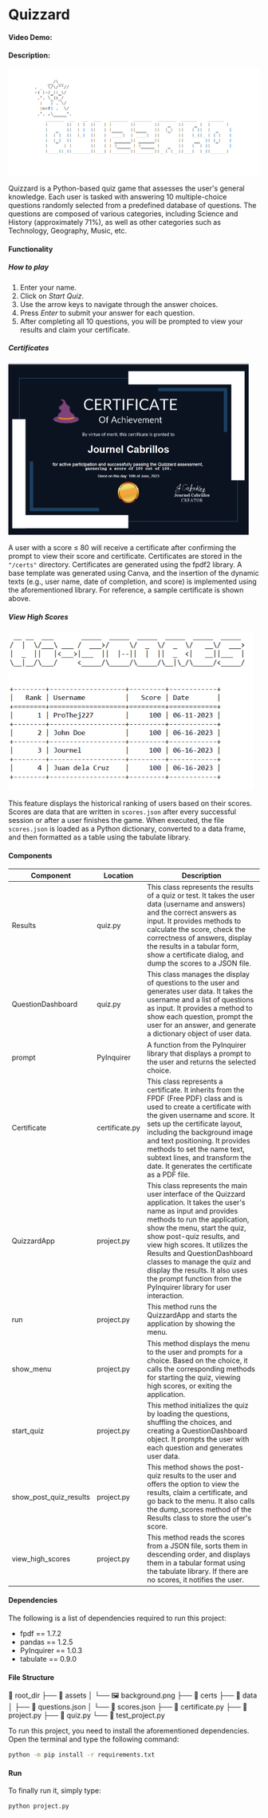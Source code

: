 # Quizzard

#### Video Demo: <URL HERE>

#### Description:

![quizzard](docs/quizzard.png)

Quizzard is a Python-based quiz game that assesses the user's general knowledge. Each user is tasked with answering 10 multiple-choice questions randomly selected from a predefined database of questions. The questions are composed of various categories, including Science and History (approximately 71%), as well as other categories such as Technology, Geography, Music, etc.

#### Functionality

##### How to play

1. Enter your name.
2. Click on *Start Quiz*.
3. Use the arrow keys to navigate through the answer choices.
4. Press *Enter* to submit your answer for each question.
5. After completing all 10 questions, you will be prompted to view your results and claim your certificate.

##### Certificates

<img src="docs/sample_cert.PNG" alt="sample_cert" style="zoom: 50%;" />

A user with a score ≤ 80 will receive a certificate after confirming the prompt to view their score and certificate. Certificates are stored in the `"/certs"` directory. Certificates are generated using the fpdf2 library. A base template was generated using Canva, and the insertion of the dynamic texts (e.g., user name, date of completion, and score) is implemented using the aforementioned library. For reference, a sample certificate is shown above.

##### View High Scores

<img src="docs/high_scores.PNG" alt="high_scores" style="zoom: 80%;" />

This feature displays the historical ranking of users based on their scores. Scores are data that are written in `scores.json` after every successful session or after a user finishes the game. When executed, the file `scores.json` is loaded as a Python dictionary, converted to a data frame, and then formatted as a table using the tabulate library.

#### Components

| Component              | Location       | Description                                                  |
| ---------------------- | -------------- | ------------------------------------------------------------ |
| Results                | quiz.py        | This class represents the results of a quiz or test. It takes the user data (username and answers) and the correct answers as input. It provides methods to calculate the score, check the correctness of answers, display the results in a tabular form, show a certificate dialog, and dump the scores to a JSON file. |
| QuestionDashboard      | quiz.py        | This class manages the display of questions to the user and generates user data. It takes the username and a list of questions as input. It provides a method to show each question, prompt the user for an answer, and generate a dictionary object of user data. |
| prompt                 | PyInquirer     | A function from the PyInquirer library that displays a prompt to the user and returns the selected choice. |
| Certificate            | certificate.py | This class represents a certificate. It inherits from the FPDF (Free PDF) class and is used to create a certificate with the given username and score. It sets up the certificate layout, including the background image and text positioning. It provides methods to set the name text, subtext lines, and transform the date. It generates the certificate as a PDF file. |
| QuizzardApp            | project.py     | This class represents the main user interface of the Quizzard application. It takes the user's name as input and provides methods to run the application, show the menu, start the quiz, show post-quiz results, and view high scores. It utilizes the Results and QuestionDashboard classes to manage the quiz and display the results. It also uses the prompt function from the PyInquirer library for user interaction. |
| run                    | project.py     | This method runs the QuizzardApp and starts the application by showing the menu. |
| show_menu              | project.py     | This method displays the menu to the user and prompts for a choice. Based on the choice, it calls the corresponding methods for starting the quiz, viewing high scores, or exiting the application. |
| start_quiz             | project.py     | This method initializes the quiz by loading the questions, shuffling the choices, and creating a QuestionDashboard object. It prompts the user with each question and generates user data. |
| show_post_quiz_results | project.py     | This method shows the post-quiz results to the user and offers the option to view the results, claim a certificate, and go back to the menu. It also calls the dump_scores method of the Results class to store the user's score. |
| view_high_scores       | project.py     | This method reads the scores from a JSON file, sorts them in descending order, and displays them in a tabular format using the tabulate library. If there are no scores, it notifies the user. |

#### Dependencies

The following is a list of dependencies required to run this project:

- fpdf == 1.7.2
- pandas == 1.2.5
- PyInquirer == 1.0.3
- tabulate == 0.9.0

#### File Structure

🌳 root_dir
├── 📁 assets
│   └── 🖼️ background.png
├── 📁 certs
├── 📁 data
│   ├── 📄 questions.json
│   └── 📄 scores.json
├── 📄 certificate.py
├── 📄 project.py
├── 📄 quiz.py
└── 📄 test_project.py

To run this project, you need to install the aforementioned dependencies. Open the terminal and type the following command:

```bash
python -m pip install -r requirements.txt
```

#### Run

To finally run it, simply type:

```bash
python project.py
```